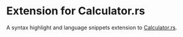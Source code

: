 # Extension for Calculator.rs

A syntax highlight and language snippets extension to [Calculator.rs](https://github.com/BHznJNs/Calculator.rs).
